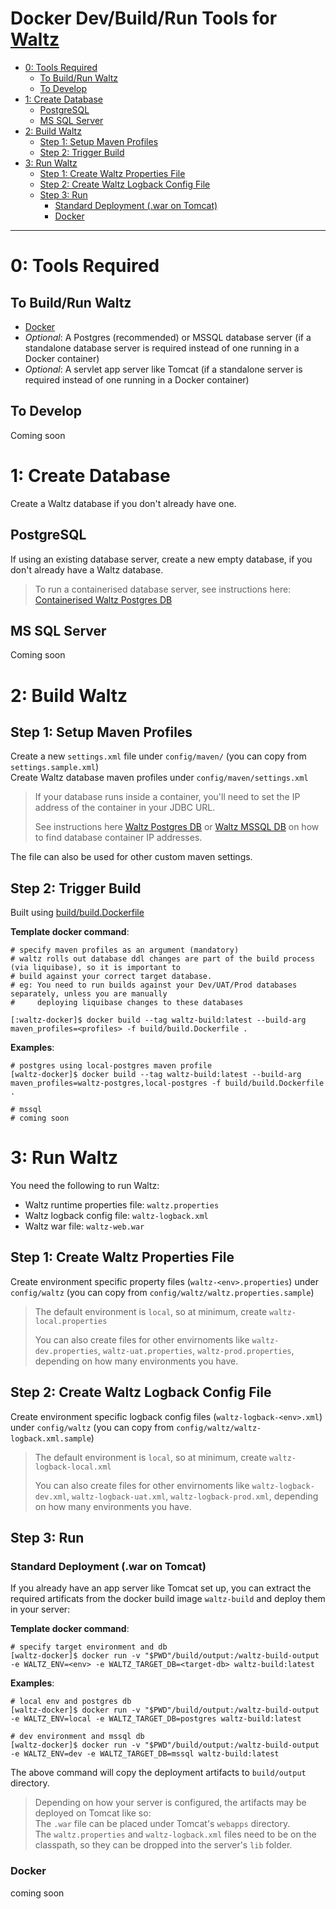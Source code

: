 # Docker Dev/Build/Run Tools for [Waltz](https://github.com/finos/waltz)
- [0: Tools Required](#0-tools-required)
  * [To Build/Run Waltz](#to-buildrun-waltz)
  * [To Develop](#to-develop)
- [1: Create Database](#1-create-database)
  * [PostgreSQL](#postgresql)
  * [MS SQL Server](#ms-sql-server)
- [2: Build Waltz](#2-build-waltz)
  * [Step 1: Setup Maven Profiles](#step-1-setup-maven-profiles)
  * [Step 2: Trigger Build](#step-2-trigger-build)
- [3: Run Waltz](#3-run-waltz)
  * [Step 1: Create Waltz Properties File](#step-1-create-waltz-properties-file)
  * [Step 2: Create Waltz Logback Config File](#step-2-create-waltz-logback-config-file)
  * [Step 3: Run](#step-3-run)
    + [Standard Deployment (.war on Tomcat)](#standard-deployment-war-on-tomcat)
    + [Docker](#docker)
---

# 0: Tools Required
## To Build/Run Waltz
* [Docker](https://www.docker.com/products/docker-desktop)
* *Optional*: A Postgres (recommended) or MSSQL database server (if a standalone database server is required instead of one running in a Docker container)
* *Optional*: A servlet app server like Tomcat (if a standalone server is required instead of one running in a Docker container)

## To Develop
Coming soon

# 1: Create Database
Create a Waltz database if you don't already have one.

## PostgreSQL
If using an existing database server, create a new empty database, if you don't already have a Waltz database.

>To run a containerised database server, see instructions here: [Containerised Waltz Postgres DB](database/postgres/README.md)


## MS SQL Server
Coming soon

# 2: Build Waltz
## Step 1: Setup Maven Profiles
Create a new `settings.xml` file under `config/maven/` (you can copy from `settings.sample.xml`)  
Create Waltz database maven profiles under `config/maven/settings.xml`

>If your database runs inside a container, you'll need to set the IP address of the container in your JDBC URL.  
>
>See instructions here [Waltz Postgres DB](database/postgres/README.md) or [Waltz MSSQL DB](database/mssql/README.md) on how to find database container IP addresses.

The file can also be used for other custom maven settings.

## Step 2: Trigger Build
Built using [build/build.Dockerfile](build/build.Dockerfile)

**Template docker command**:
```console
# specify maven profiles as an argument (mandatory)
# waltz rolls out database ddl changes are part of the build process (via liquibase), so it is important to 
# build against your correct target database.
# eg: You need to run builds against your Dev/UAT/Prod databases separately, unless you are manually
#     deploying liquibase changes to these databases

[:waltz-docker]$ docker build --tag waltz-build:latest --build-arg maven_profiles=<profiles> -f build/build.Dockerfile .
```

**Examples**:
```console
# postgres using local-postgres maven profile
[waltz-docker]$ docker build --tag waltz-build:latest --build-arg maven_profiles=waltz-postgres,local-postgres -f build/build.Dockerfile .

# mssql
# coming soon
```

# 3: Run Waltz
You need the following to run Waltz:

* Waltz runtime properties file: `waltz.properties`
* Waltz logback config file: `waltz-logback.xml`
* Waltz war file: `waltz-web.war`

## Step 1: Create Waltz Properties File
Create environment specific property files (`waltz-<env>.properties`) under `config/waltz` (you can copy from `config/waltz/waltz.properties.sample`)

>The default environment is `local`, so at minimum, create `waltz-local.properties`  
>
>You can also create files for other envirnoments like `waltz-dev.properties`, `waltz-uat.properties`, `waltz-prod.properties`, depending on how many environments you have.

## Step 2: Create Waltz Logback Config File
Create environment specific logback config files (`waltz-logback-<env>.xml`) under `config/waltz` (you can copy from `config/waltz/waltz-logback.xml.sample`)

>The default environment is `local`, so at minimum, create `waltz-logback-local.xml`  
>
>You can also create files for other envirnoments like `waltz-logback-dev.xml`, `waltz-logback-uat.xml`, `waltz-logback-prod.xml`, depending on how many environments you have.

## Step 3: Run
### Standard Deployment (.war on Tomcat)
If you already have an app server like Tomcat set up, you can extract the required artificats from the docker build image `waltz-build` and deploy them in your server:

**Template docker command**:
```console
# specify target environment and db
[waltz-docker]$ docker run -v "$PWD"/build/output:/waltz-build-output -e WALTZ_ENV=<env> -e WALTZ_TARGET_DB=<target-db> waltz-build:latest
```

**Examples**:
```console
# local env and postgres db
[waltz-docker]$ docker run -v "$PWD"/build/output:/waltz-build-output -e WALTZ_ENV=local -e WALTZ_TARGET_DB=postgres waltz-build:latest

# dev environment and mssql db
[waltz-docker]$ docker run -v "$PWD"/build/output:/waltz-build-output -e WALTZ_ENV=dev -e WALTZ_TARGET_DB=mssql waltz-build:latest
```
The above command will copy the deployment artifacts to `build/output` directory.

>Depending on how your server is configured, the artifacts may be deployed on Tomcat like so:  
>The `.war` file can be placed under Tomcat's `webapps` directory.  
>The `waltz.properties` and `waltz-logback.xml` files need to be on the classpath, so they can be dropped into the server's `lib` folder.  

### Docker
coming soon